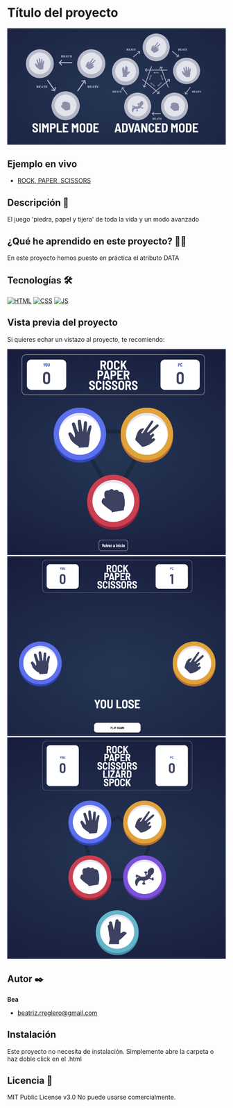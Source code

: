 # Título del proyecto

![Imagen del proyecto](https://raw.githubusercontent.com/BeatrizRodriguezReglero/rock-paper-scissors-vite-js/main/src/assets/images/principal.png)

## Ejemplo en vivo

- [ROCK, PAPER, SCISSORS](https://beatrizrodriguezreglero.github.io/rock-paper-scissors-vite-js/)


## Descripción 📑

El juego 'piedra, papel y tijera' de toda la vida y un modo avanzado

## ¿Qué he aprendido en este proyecto? 🙇🏻

En este proyecto hemos puesto en práctica el atributo DATA

## Tecnologías 🛠

<!-- Iconos sacados de: https://github.com/hendrasob/badges/blob/master/README.md y https://github.com/alexandresanlim/Badges4-README.md-Profile -->

[![HTML](https://img.shields.io/badge/HTML5-E34F26?style=for-the-badge&logo=html5&logoColor=white)](https://es.wikipedia.org/wiki/HTML5)
[![CSS](https://img.shields.io/badge/CSS3-1572B6?style=for-the-badge&logo=css3&logoColor=white)](https://es.wikipedia.org/wiki/CSS)
[![JS](https://img.shields.io/badge/JavaScript-F7DF1E?style=for-the-badge&logo=javascript&logoColor=black)](https://es.wikipedia.org/wiki/JavaScript)

## Vista previa del proyecto

Si quieres echar un vistazo al proyecto, te recomiendo:

![Captura del proyecto](https://raw.githubusercontent.com/BeatrizRodriguezReglero/rock-paper-scissors-vite-js/main/src/assets/images/simple-mode.png)
![Captura del proyecto](https://raw.githubusercontent.com/BeatrizRodriguezReglero/rock-paper-scissors-vite-js/main/src/assets/images/screen-game.png)
![Captura del proyecto](https://raw.githubusercontent.com/BeatrizRodriguezReglero/rock-paper-scissors-vite-js/main/src/assets/images/advanced-mode.png)


## Autor ✒️

**Bea**

- [beatriz.rreglero@gmail.com](beatriz.rreglero@gmail.com)



## Instalación

Este proyecto no necesita de instalación. Simplemente abre la carpeta o haz doble click en el .html

## Licencia 📄

MIT Public License v3.0
No puede usarse comercialmente.
